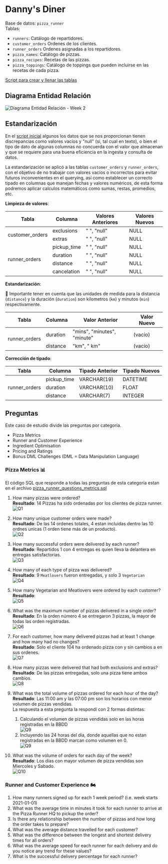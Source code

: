 # Danny's Diner

Base de datos: `pizza_runner` <br>
Tablas: 
- `runners`: Catálogo de repartidores.
- `customer_orders` Ordenes de los clientes.
- `runner_orders` Ordenes asignadas a los repartidores.
- `pizza_names`: Catálogo de pizzas.
- `pizza_recipes`: Recetas de las pizzas.
- `pizza_toppings`: Catálogo de toppings que pueden incluirse en las recetas de cada pizza.

[Script para crear y llenar las tablas](./CREATED_DB_TABLES.sql)

## Diagrama Entidad Relación

![Diagrama Entidad Relación - Week 2](../imgs/week-2_Diagram.png)

## Estandarización
En el [script inicial](./CREATED_DB_TABLES.sql) algunos los datos que se nos proporcionan tienen discrepancias como valores vacíos y "null" (si, tal cual en texto), o bien el tipo de dato de algunas columnas no concuerda con el valor que almacenan y que se requiere para una buena eficiencia en la ingesta y consulta de datos.


La estandarización se aplicó a las tablas `customer_orders` y `runner_orders`, con el objetivo de no trabajar con valores vacíos o incorrectos para evitar futuros inconvenientes en el querying, así como establecer un correcto tipado en columnas que manejan fechas y valores numéricos, de esta forma podremos aplicar calculos matemáticos como sumas, restas, promedios, etc.

**Limpieza de valores**:
<table>
  <thead>
    <th>
      Tabla
    </th>
    <th>
      Columna
    </th>
    <th>
      Valores Anteriores
    </th>
    <th>
      Valores Nuevos
    </th>
  </thead>
  <tbody>
    <tr>
      <td  rowspan="2">
        customer_orders
      </td>
      <td>
        exclusions
      </td>
      <td>
        " ", "null"
      </td>
      <td>
        NULL
      </td>
    </tr>
    <tr>
      <td>
        extras
      </td>
      <td>
        " ", "null"
      </td>
      <td>
        NULL
      </td>
    </tr>
    <tr>
      <td  rowspan="4">
        runner_orders
      </td>
      <td>
        pickup_time
      </td>
      <td>
        " ", "null"
      </td>
      <td>
        NULL
      </td>
    </tr>
    <tr>
      <td>
        duration
      </td>
      <td>
        " ", "null"
      </td>
      <td>
        NULL
      </td>
    </tr>
    <tr>
      <td>
        distance
      </td>
      <td>
        " ", "null"
      </td>
      <td>
        NULL
      </td>
    </tr>
    <tr>
      <td>
        cancelation
      </td>
      <td>
        " ", "null"
      </td>
      <td>
        NULL
      </td>
    </tr>
  </tbody>
</table>

**Estandarización**:

📢 Importante tener en cuenta que las unidades de medida para la distancia (`distance`) y la duración (`duration`) son kilometros (`km`) y minutos (`min`) respectivamente.

<table>
  <thead>
    <th>
      Tabla
    </th>
    <th>
      Columna
    </th>
    <th>
      Valor Anterior
    </th>
    <th>
      Valor Nuevo
    </th>
  </thead>

  <tbody>
    <tr>
      <td  rowspan="2">
        runner_orders
      </td>
      <td>
        duration
      </td>
      <td>
        "mins", "minutes", "minute"
      </td>
      <td>
        (vacío)
      </td>
    </tr>
    <tr>
      <td>
        distance
      </td>
      <td>
        "km", " km"
      </td>
      <td>
        (vacío)
      </td>
    </tr>
  </tbody>
</table>

**Corrección de tipado**:
<table>
  <thead>
    <th>
      Tabla
    </th>
    <th>
      Columna
    </th>
    <th>
      Tipado Anterior
    </th>
    <th>
      Tipado Nuevos
    </th>
  </thead>

  <tbody>
    <tr>
      <td  rowspan="3">
        runner_orders
      </td>
      <td>
        pickup_time
      </td>
      <td>
        VARCHAR(19)
      </td>
      <td>
        DATETIME
      </td>
    </tr>
    <tr>
      <td>
        duration
      </td>
      <td>
        VARCHAR(10)
      </td>
      <td>
        FLOAT
      </td>
    </tr>
    <tr>
      <td>
        distance
      </td>
      <td>
        VARCHAR(7)
      </td>
      <td>
        INTEGER
      </td>
    </tr>
  </tbody>
</table>



## Preguntas
Este caso de estudio divide las preguntas por categoría.
- Pizza Metrics
- Runner and Customer Experience
- Ingredient Optimisation
- Pricing and Ratings
- Bonus DML Challenges (DML = Data Manipulation Language)

### Pizza Metrics 📊
El código SQL que responde a todas las preguntas de esta categoría estan en el archivo [pizza_runner_questions_metrics.sql](./pizza_runner_questions_metrics.sql)

1. How many pizzas were ordered? <br>
**Resultado**: 14 Pizzas ha sido ordenadas por los clientes de pizza runner.<br>
![Q1](./imgs/q1_response.png)

2. How many unique customer orders were made? <br>
**Resultado**: De las 14 ordenes totales, 4 estan incluidas dentro las 10 ordnes unicas (1 orden tiene más de un producto).<br>
![Q2](./imgs/q2_response.png)

3. How many successful orders were delivered by each runner?<br>
**Resultado**: Repartidos 1 con 4 entregas es quien lleva la delantera en entregas satisfactorias. <br>
![Q3](./imgs/q3_response.png)

4. How many of each type of pizza was delivered?<br>
**Resultado**: 9 `Meatlovers` fueron entregadas, y solo 3 `Vegetarian` <br>
![Q4](./imgs/q4_response.png)

5. How many Vegetarian and Meatlovers were ordered by each customer? <br>
**Resultado**: <br>
![Q5](./imgs/q5_response.png)

6. What was the maximum number of pizzas delivered in a single order? <br>
**Resultado**: En la orden número 4 se entregaron 3 pizzas, la mayor de todas las orden registradas. <br>
![Q6](./imgs/q6_response.png)

7. For each customer, how many delivered pizzas had at least 1 change and how many had no changes? <br>
**Resultado**: Solo el cliente 104 ha ordenado pizza con y sin cambios a en sus ordenes. <br>
![Q7](./imgs/q7_response.png)

8. How many pizzas were delivered that had both exclusions and extras? <br>
**Resultado**: De las pizzas entregadas, solo una pizza tiene ambos cambios. <br>
![Q8](./imgs/q8_response.png)

9. What was the total volume of pizzas ordered for each hour of the day? <br>
**Resultado**: Las 11:00 am y las 07:00 pm son los horarios con menor volumen de pizzas vendidas. <br>
La respuesta a esta pregunta la respondí con 2 formas distintas: <br>
    1. Calculando el volumen de pizzas vendidas solo en las horas registradas en la BBDD <br>
      ![Q9](./imgs/q9_response.png)
    2. Incluyendo las 24 horas del día, donde aquellas que no estan registradas en la BBDD marcan como volumen en 0. <br>
      ![Q9](./imgs/q9_response_S2.png)

10. What was the volume of orders for each day of the week? <br>
**Resultado**: Los días con mayor volumen de pizza vendidas son Miercoles y Sabado. <br>
![Q10](./imgs/q10_response.png)


### Runner and Customer Experience 🏍️
1. How many runners signed up for each 1 week period? (i.e. week starts 2021-01-01)
2. What was the average time in minutes it took for each runner to arrive at the Pizza Runner HQ to pickup the order?
3. Is there any relationship between the number of pizzas and how long the order takes to prepare?
4. What was the average distance travelled for each customer?
5. What was the difference between the longest and shortest delivery times for all orders?
6. What was the average speed for each runner for each delivery and do you notice any trend for these values?
7. What is the successful delivery percentage for each runner?